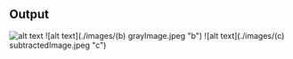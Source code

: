 ## Output

![alt text](./images/a.jpeg "a") ![alt text](./images/(b) grayImage.jpeg "b") ![alt text](./images/(c) subtractedImage.jpeg "c")
